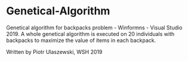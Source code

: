 # Genetical-Algorithm
Genetical algorithm for backpacks problem - Winformns - Visual Studio 2019.
A whole genetical algorithm is executed on 20 individuals with backpacks to maximize the value of items in each backpack.

Written by Piotr Ulaszewski, WSH 2019
